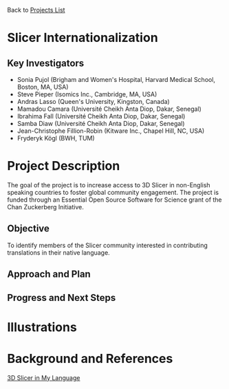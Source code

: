 Back to [Projects List](../../README.md#ProjectsList)

# Slicer Internationalization

## Key Investigators

- Sonia Pujol (Brigham and Women's Hospital, Harvard Medical School, Boston, MA, USA) 
- Steve Pieper (Isomics Inc., Cambridge, MA, USA) 
- Andras Lasso (Queen's University, Kingston, Canada)
- Mamadou Camara (Université Cheikh Anta Diop, Dakar, Senegal)
- Ibrahima Fall (Université Cheikh Anta Diop, Dakar, Senegal)
- Samba Diaw (Université Cheikh Anta Diop, Dakar, Senegal)
- Jean-Christophe Fillion-Robin (Kitware Inc., Chapel Hill, NC, USA)
- Fryderyk Kögl (BWH, TUM)

# Project Description

<!-- Add a short paragraph describing the project. -->
The goal of the project is to increase access to 3D Slicer in non-English speaking countries to foster global community engagement. The project is funded through an Essential Open Source Software for Science grant of the Chan Zuckerberg Initiative. 

## Objective

<!-- Describe here WHAT you would like to achieve (what you will have as end result). -->

To identify members of the Slicer community interested in contributing translations in their native language. 

## Approach and Plan

<!-- Describe here HOW you would like to achieve the objectives stated above. -->



## Progress and Next Steps

<!-- Update this section as you make progress, describing of what you have ACTUALLY DONE. If there are specific steps that you could not complete then you can describe them here, too. -->


# Illustrations



# Background and References

<!-- If you developed any software, include link to the source code repository. If possible, also add links to sample data, and to any relevant publications. -->
[3D Slicer in My Language](https://chanzuckerberg.com/eoss/proposals/3d-slicer-in-my-language-internationalization-and-usability-improvements/)
